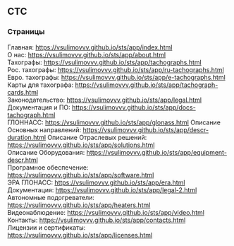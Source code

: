 ## СТС

### Страницы

Главная: https://vsulimovvv.github.io/sts/app/index.html  
О нас: https://vsulimovvv.github.io/sts/app/about.html  
Тахографы: https://vsulimovvv.github.io/sts/app/tachographs.html  
Рос. тахографы: https://vsulimovvv.github.io/sts/app/ru-tachographs.html  
Евро. тахографы: https://vsulimovvv.github.io/sts/app/e-tachographs.html  
Карты для тахографа: https://vsulimovvv.github.io/sts/app/tachograph-cards.html  
Законодательство: https://vsulimovvv.github.io/sts/app/legal.html  
Документация и ПО: https://vsulimovvv.github.io/sts/app/docs-tachograph.html  
ГЛОННАСС: https://vsulimovvv.github.io/sts/app/glonass.html
Описание Основных направлений: https://vsulimovvv.github.io/sts/app/descr-duration.html
Описание Отраслевых решений: https://vsulimovvv.github.io/sts/app/solutions.html  
Описание Оборудования: https://vsulimovvv.github.io/sts/app/equipment-descr.html  
Програмное обеспечение: https://vsulimovvv.github.io/sts/app/software.html  
ЭРА ГЛОНАСС: https://vsulimovvv.github.io/sts/app/era.html
Документация: https://vsulimovvv.github.io/sts/app/legal-2.html
Автономные подогреватели: https://vsulimovvv.github.io/sts/app/heaters.html  
Видеонаблюдение: https://vsulimovvv.github.io/sts/app/video.html  
Контакты: https://vsulimovvv.github.io/sts/app/contacts.html  
Лицензии и сертификаты: https://vsulimovvv.github.io/sts/app/licenses.html
